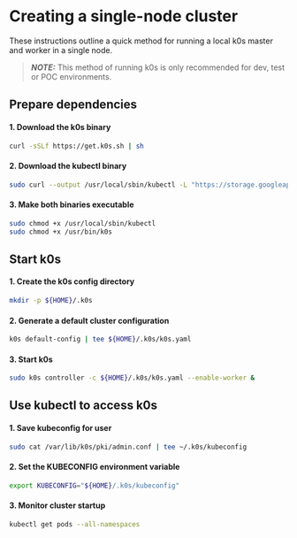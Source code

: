 # Creating a single-node cluster
These instructions outline a quick method for running a local k0s master and worker in a single node.

> **_NOTE:_**  This method of running k0s is only recommended for dev, test or POC environments.

## Prepare dependencies
#### 1. Download the k0s binary
```sh
curl -sSLf https://get.k0s.sh | sh
```

#### 2. Download the kubectl binary
```sh
sudo curl --output /usr/local/sbin/kubectl -L "https://storage.googleapis.com/kubernetes-release/release/$(curl -s https://storage.googleapis.com/kubernetes-release/release/stable.txt)/bin/linux/amd64/kubectl"
```

#### 3. Make both binaries executable
```sh
sudo chmod +x /usr/local/sbin/kubectl
sudo chmod +x /usr/bin/k0s
```

## Start k0s
#### 1. Create the k0s config directory
```sh
mkdir -p ${HOME}/.k0s
```

#### 2. Generate a default cluster configuration
```sh
k0s default-config | tee ${HOME}/.k0s/k0s.yaml
```

#### 3. Start k0s
```sh
sudo k0s controller -c ${HOME}/.k0s/k0s.yaml --enable-worker &
```

## Use kubectl to access k0s
#### 1. Save kubeconfig for user
```sh
sudo cat /var/lib/k0s/pki/admin.conf | tee ~/.k0s/kubeconfig
```

#### 2. Set the KUBECONFIG environment variable
```sh
export KUBECONFIG="${HOME}/.k0s/kubeconfig"
```

#### 3. Monitor cluster startup
```sh
kubectl get pods --all-namespaces
```
